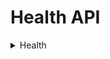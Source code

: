 # Health API

<details>
  <summary>Health</summary>

# Health

## Decription

| Method   | URL                     | Description                   |
| -------- | ----------------------- | ----------------------------- |
| **GET** | `/api/v1/health` | Endpoint to check health |

## Example Request

```
curl --location --request GET '{base_url}/api/v1/health' \
```

## Response Parameter

| Parameter | Type        | Description |
| --------- | ----------- | ----------- |
| meta      | meta object | Meta object |
| data      | data object | null        |

**Meta Object Contains :**
| Parameter | Type | Description |
|----------|----------|----------|
| code | number | HTTP status code |
| message | string | Message |

## Example Response

### 200

```
{
    "meta": {
        "code": 200,
        "message": "I am feeling fine"
    },
    "data": null
}
```